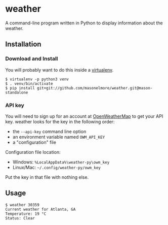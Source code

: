 # weather
A command-line program written in Python to display information about the weather.

## Installation

### Download and Install
You will probably want to do this inside a [virtualenv](http://docs.python-guide.org/en/latest/dev/virtualenvs/).

```
$ virtualenv -p python3 venv
$ . venv/bin/activate
$ pip install git+git://github.com/masonelmore/weather.git@mason-standalone
```

### API key
You will need to sign up for an account at [OpenWeatherMap](http://openweathermap.org/) to get your API key.  weather looks for the key in the following order: 
* the `--api-key` command line option
* an environment variable named `OWM_API_KEY`
* a "configuration" file

Configuration file location:
* Windows: `%LocalAppData%\weather-py\owm_key`
* Linux/Mac: `~/.config/weather-py/owm_key`

Put the key in that file with nothing else.

## Usage
```
$ weather 30359
Current weather for Atlanta, GA
Temperature: 19 °C
Status: Clear
```
